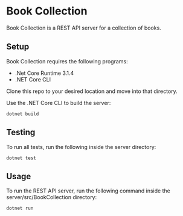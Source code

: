 # Book Collection
Book Collection is a REST API server for a collection of books.

## Setup
Book Collection requires the following programs:
* .Net Core Runtime 3.1.4
* .NET Core CLI

Clone this repo to your desired location and move into that directory.

Use the .NET Core CLI to build the server:
```shell
dotnet build
```

## Testing
To run all tests, run the following inside the server directory:
```shell
dotnet test
```

## Usage
To run the REST API server, run the following command inside the 
server/src/BookCollection directory:
```shell
dotnet run
```

